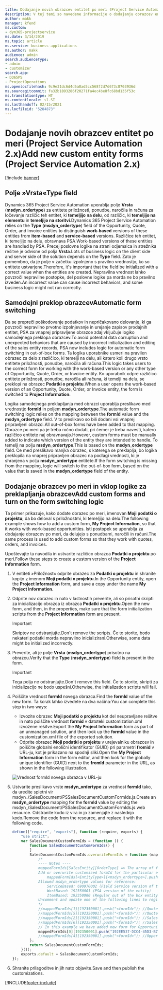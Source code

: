 ```yaml
---
title: Dodajanje novih obrazcev entitet po meri (Project Service Automation 2.x)
description: V tej temi so navedene informacije o dodajanju obrazcev entitet po meri za priložnosti, ponudbe, naročila ali račune v aplikaciji Dynamics 365 Project Service Automation 2. x.
author: makk
manager: kfend
ms.custom:
- dyn365-projectservice
ms.date: 3/14/2019
ms.topic: article
ms.service: business-applications
ms.author: makk
audience: admin
search.audienceType:
- admin
- customizer
search.app:
- D365PS
- ProjectOperations
ms.openlocfilehash: 9c9e31dc6d4d5a8ad5cc568f2d7d673c8703936d
ms.sourcegitcommit: fa32b1893286f20271fa4ec4be8fc68bd135f53c
ms.translationtype: HT
ms.contentlocale: sl-SI
ms.lasthandoff: 02/15/2021
ms.locfileid: "5284873"
---
```

# <a name="add-new-custom-entity-forms-project-service-automation-2x"></a><span data-ttu-id="6b58f-103">Dodajanje novih obrazcev entitet po meri (Project Service Automation 2.x)</span><span class="sxs-lookup"><span data-stu-id="6b58f-103">Add new custom entity forms (Project Service Automation 2.x)</span></span>

[!include [banner](../../includes/psa-now-project-operations.md)]

## <a name="type-field"></a><span data-ttu-id="6b58f-104">Polje »Vrsta«</span><span class="sxs-lookup"><span data-stu-id="6b58f-104">Type field</span></span> 

<span data-ttu-id="6b58f-105">Dynamics 365 Project Service Automation uporablja polje **Vrsta** (**msdyn\_ordertype**) za entitete priložnosti, ponudbe, naročila in računa za ločevanje različic teh entitet, ki **temeljijo na delu**, od različic, ki **temeljijo na elementu** in **temeljijo na storitvi**.</span><span class="sxs-lookup"><span data-stu-id="6b58f-105">Dynamics 365 Project Service Automation relies on the **Type** (**msdyn\_ordertype**) field of the Opportunity, Quote, Order, and Invoice entities to distinguish **work-based** versions of these entities from **item-based** and **service-based** versions.</span></span> <span data-ttu-id="6b58f-106">Različice teh entitet, ki temeljijo na delu, obravnava PSA.</span><span class="sxs-lookup"><span data-stu-id="6b58f-106">Work-based versions of these entities are handled by PSA.</span></span> <span data-ttu-id="6b58f-107">Precej poslovne logike na strani odjemalca in strežnika rešitve je odvisne od polja **Vrsta**.</span><span class="sxs-lookup"><span data-stu-id="6b58f-107">Lots of business logic on the client side and server side of the solution depends on the **Type** field.</span></span> <span data-ttu-id="6b58f-108">Zato je pomembno, da je polje v začetku izpolnjeno s pravilno vrednostjo, ko so entitete ustvarjene.</span><span class="sxs-lookup"><span data-stu-id="6b58f-108">Therefore, it's important that the field be initialized with a correct value when the entities are created.</span></span> <span data-ttu-id="6b58f-109">Nepravilna vrednost lahko povzroči nepravilne postopke, del poslovne logike pa morda ne bo pravilno izveden.</span><span class="sxs-lookup"><span data-stu-id="6b58f-109">An incorrect value can cause incorrect behaviors, and some business logic might not run correctly.</span></span>

## <a name="automatic-form-switching"></a><span data-ttu-id="6b58f-110">Samodejni preklop obrazcev</span><span class="sxs-lookup"><span data-stu-id="6b58f-110">Automatic form switching</span></span>

<span data-ttu-id="6b58f-111">Da se prepreči poškodovanje podatkov in nepričakovano delovanje, ki ga povzroči nepravilno prvotno izpolnjevanje in urejanje zapisov prodajnih entitet, PSA za vnaprej pripravljene obrazce zdaj vključuje logiko samodejnega preklopa obrazcev.</span><span class="sxs-lookup"><span data-stu-id="6b58f-111">To avoid potential data corruption and unexpected behaviors that are caused by incorrect initialization and editing of the sales entity records, PSA now includes logic for automatic form switching in out-of-box forms.</span></span> <span data-ttu-id="6b58f-112">Ta logika uporabnike usmeri na pravilen obrazec za delo z različico, ki temelji na delu, ali katero koli drugo vrsto entitete priložnosti, ponudbe, naročila ali računa.</span><span class="sxs-lookup"><span data-stu-id="6b58f-112">This logic takes users to the correct form for working with the work-based version or any other type of Opportunity, Quote, Order, or Invoice entity.</span></span> <span data-ttu-id="6b58f-113">Ko uporabnik odpre različico entitete priložnosti, ponudbe, naročila ali računa, ki temelji na delu, se preklopi na obrazec **Podatki o projektu**.</span><span class="sxs-lookup"><span data-stu-id="6b58f-113">When a user opens the work-based version of an Opportunity, Quote, Order, or Invoice entity, the form is switched to **Project Information**.</span></span>

<span data-ttu-id="6b58f-114">Logika samodejnega preklapljanja med obrazci uporablja preslikavo med vrednostjo **formId** in poljem **msdyn\_ordertype**.</span><span class="sxs-lookup"><span data-stu-id="6b58f-114">The automatic form switching logic relies on the mapping between the **formId** value and the **msdyn\_ordertype** field.</span></span> <span data-ttu-id="6b58f-115">V to preslikavo so bili dodani vsi vnaprej pripravljeni obrazci.</span><span class="sxs-lookup"><span data-stu-id="6b58f-115">All out-of-box forms have been added to that mapping.</span></span> <span data-ttu-id="6b58f-116">Obrazce po meri pa je treba ročno dodati, pri čemer je treba navesti, katero različico entitete naj obravnavajo.</span><span class="sxs-lookup"><span data-stu-id="6b58f-116">However, custom forms must be manually added to indicate which version of the entity they are intended to handle.</span></span> <span data-ttu-id="6b58f-117">To temelji na polju **msdyn\_ordertype**.</span><span class="sxs-lookup"><span data-stu-id="6b58f-117">This is based on the **msdyn\_ordertype** field.</span></span> <span data-ttu-id="6b58f-118">Če med preslikavo manjka obrazec, s katerega se preklaplja, bo logika preklopila na vnaprej pripravljen obrazec na podlagi vrednosti, ki je shranjena v polju **msdyn\_ordertype** entitete.</span><span class="sxs-lookup"><span data-stu-id="6b58f-118">If the form switching is missing from the mapping, logic will switch to the out-of-box form, based on the value that is saved in the **msdyn\_ordertype** field of the entity.</span></span>

## <a name="add-custom-forms-and-turn-on-the-form-switching-logic"></a><span data-ttu-id="6b58f-119">Dodajanje obrazcev po meri in vklop logike za preklapljanja obrazcev</span><span class="sxs-lookup"><span data-stu-id="6b58f-119">Add custom forms and turn on the form switching logic</span></span>

<span data-ttu-id="6b58f-120">Ta primer prikazuje, kako dodate obrazec po meri, imenovan **Moji podatki o projektu**, da bo deloval s priložnostmi, ki temeljijo na delu.</span><span class="sxs-lookup"><span data-stu-id="6b58f-120">The following example shows how to add a custom form, **My Project Information**, so that it works with work-based opportunities.</span></span> <span data-ttu-id="6b58f-121">Isti postopek se uporablja za dodajanje obrazcev po meri, da delujejo s ponudbami, naročili in računi.</span><span class="sxs-lookup"><span data-stu-id="6b58f-121">The same process is used to add custom forms so that they work with quotes, orders, and invoices.</span></span>

<span data-ttu-id="6b58f-122">Upoštevajte ta navodila in ustvarite različico obrazca **Podatki o projektu** po meri.</span><span class="sxs-lookup"><span data-stu-id="6b58f-122">Follow these steps to create a custom version of the **Project Information** form.</span></span>

1. <span data-ttu-id="6b58f-123">V entiteti »Priložnost« odprite obrazec za **Podatki o projektu** in shranite kopijo z imenom **Moji podatki o projektu**.</span><span class="sxs-lookup"><span data-stu-id="6b58f-123">In the Opportunity entity, open the **Project Information** form, and save a copy under the name **My Project Information**.</span></span>
2. <span data-ttu-id="6b58f-124">Odprite nov obrazec in nato v lastnostih preverite, ali so prisotni skripti za inicializacijo obrazca iz obrazca **Podatki o projektu**.</span><span class="sxs-lookup"><span data-stu-id="6b58f-124">Open the new form, and then, in the properties, make sure that the form initialization scripts from the **Project Information** form are present.</span></span> 

    > [!IMPORTANT]
    > <span data-ttu-id="6b58f-125">Skriptov ne odstranjujte.</span><span class="sxs-lookup"><span data-stu-id="6b58f-125">Don't remove the scripts.</span></span> <span data-ttu-id="6b58f-126">Če to storite, bodo nekateri podatki morda nepravilno inicializirani.</span><span class="sxs-lookup"><span data-stu-id="6b58f-126">Otherwise, some data might be initialized incorrectly.</span></span>

3. <span data-ttu-id="6b58f-127">Preverite, ali je polje **Vrsta** (**msdyn\_ordertype**) prisotno na obrazcu.</span><span class="sxs-lookup"><span data-stu-id="6b58f-127">Verify that the **Type** (**msdyn\_ordertype**) field is present in the form.</span></span> 

    > [!IMPORTANT]
    > <span data-ttu-id="6b58f-128">Tega polja ne odstranjujte.</span><span class="sxs-lookup"><span data-stu-id="6b58f-128">Don't remove this field.</span></span> <span data-ttu-id="6b58f-129">Če to storite, skripti za inicializacijo ne bodo uspešni.</span><span class="sxs-lookup"><span data-stu-id="6b58f-129">Otherwise, the initialization scripts will fail.</span></span>

4. <span data-ttu-id="6b58f-130">Poiščite vrednost **formId** novega obrazca.</span><span class="sxs-lookup"><span data-stu-id="6b58f-130">Find the **formId** value of the new form.</span></span> <span data-ttu-id="6b58f-131">Ta korak lahko izvedete na dva načina:</span><span class="sxs-lookup"><span data-stu-id="6b58f-131">You can complete this step in two ways:</span></span>

    - <span data-ttu-id="6b58f-132">Izvozite obrazec **Moji podatki o projektu** kot del neupravljane rešitve in nato poiščite vrednost **formid** v datoteki customization.xml izvožene rešitve.</span><span class="sxs-lookup"><span data-stu-id="6b58f-132">Export the **My Project Information** form as part of an unmanaged solution, and then look up the **formId** value in the customization.xml file of the exported solution.</span></span>
    - <span data-ttu-id="6b58f-133">Odprite obrazec **Moji podatki o projektu** v urejevalniku obrazcev in poiščite globalni enolični identifikator (GUID) pri parametri **fromid** v URL-ju, kot je prikazano na spodnji sliki.</span><span class="sxs-lookup"><span data-stu-id="6b58f-133">Open the **My Project Information** form in the form editor, and then look for the globally unique identifier (GUID) next to the **fromId** parameter in the URL, as shown in the following illustration.</span></span>

    ![Vrednost formId novega obrazca v URL-ju](media/how-to-add-custom-forms-in-v2.0.png)

5. <span data-ttu-id="6b58f-135">Ustvarite preslikavo vrste **msdyn\_ordertype** za vrednost **formId** tako, da uredite spletni vir msdyn\_/SalesDocument/PSSalesDocumentCustomFormIds.js.</span><span class="sxs-lookup"><span data-stu-id="6b58f-135">Create an **msdyn\_ordertype** mapping for the **formId** value by editing the msdyn\_/SalesDocument/PSSalesDocumentCustomFormIds.js web resource.</span></span> <span data-ttu-id="6b58f-136">Odstranite kodo iz vira in jo zamenjajte z naslednjo kodo.</span><span class="sxs-lookup"><span data-stu-id="6b58f-136">Remove the code from the resource, and replace it with the following code.</span></span>

    ```javascript
    define(["require", "exports"], function (require, exports) {
        "use strict";
        var SalesDocumentCustomFormIds = (function () {
            function SalesDocumentCustomFormIds() {
            }
            SalesDocumentCustomFormIds.overwriteFormIds = function (mappedFormIds) {
                /*
                ---- Notes ----
                mappedFormIds[SalesEntity][OrderType] => The array of forms IDs that support particular entity and order type
                Add or overwrite customized formId for the particular entity and order type by calling:
                    mappedFormIds[<EntityType>][<msdyn_ordertype>].push("<formId>");
                Allowed msdyn_ordertype values for reference:
                    ServiceBased: 690970002 (Field Service version of the entity)
                    WorkBased: 192350001 (PSA version of the entity)
                    ItemBased: 192350000 (Regular out of the box entity)
                Uncomment and update one of the following lines to register custom PSA form for required entity:
                */      
                //mappedFormIds[1][192350001].push("<formId>"); //Quote
                //mappedFormIds[5][192350001].push("<formId>"); //Quote Line
                //mappedFormIds[2][192350001].push("<formId>"); //Sales Order
                //mappedFormIds[6][192350001].push("<formId>"); //Sales Order Line
                // In this example we have added new form for Opportunity
                mappedFormIds[0][192350001].push("192EE537-DCC4-45D3-B7AF-EA694B9113D2"); //Opportunity
                //mappedFormIds[4][192350001].push("<formId>"); //Opportunity Line
            };
            return SalesDocumentCustomFormIds;
        }());
        exports.default = SalesDocumentCustomFormIds;
    });
    ```

6. <span data-ttu-id="6b58f-137">Shranite prilagoditve in jih nato objavite.</span><span class="sxs-lookup"><span data-stu-id="6b58f-137">Save and then publish the customizations.</span></span>


[!INCLUDE[footer-include](../../includes/footer-banner.md)]